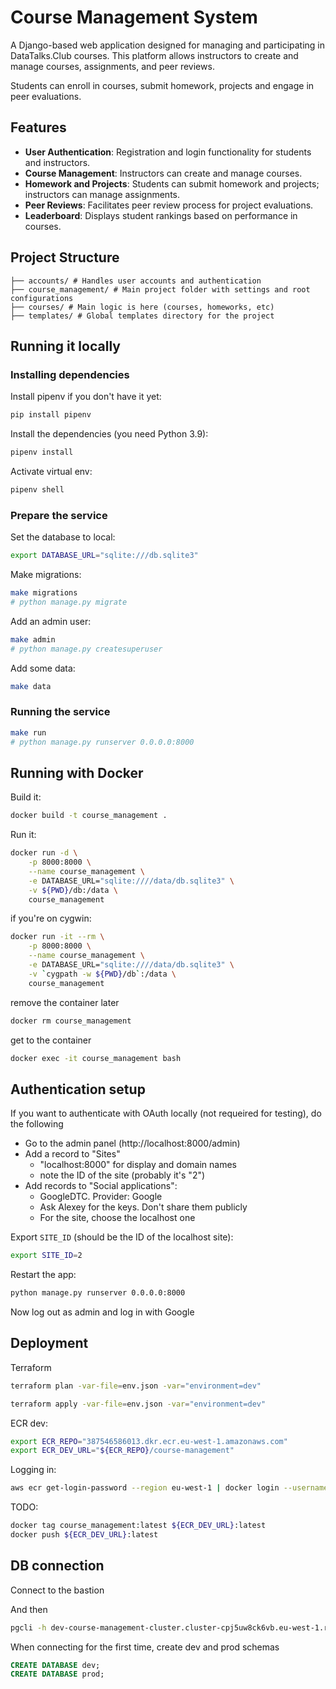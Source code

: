 # Course Management System

A Django-based web application designed for managing and
participating in DataTalks.Club courses. This platform allows
instructors to create and manage courses, assignments, and
peer reviews.

Students can enroll in courses, submit homework, projects
and engage in peer evaluations.


## Features

- **User Authentication**: Registration and login functionality for students and instructors.
- **Course Management**: Instructors can create and manage courses.
- **Homework and Projects**: Students can submit homework and projects; instructors can manage assignments.
- **Peer Reviews**: Facilitates peer review process for project evaluations.
- **Leaderboard**: Displays student rankings based on performance in courses.


## Project Structure

```
├── accounts/ # Handles user accounts and authentication
├── course_management/ # Main project folder with settings and root configurations
├── courses/ # Main logic is here (courses, homeworks, etc)
├── templates/ # Global templates directory for the project
```

## Running it locally

### Installing dependencies

Install pipenv if you don't have it yet:

```bash
pip install pipenv
```

Install the dependencies (you need Python 3.9):

```bash
pipenv install
```

Activate virtual env:

```bash
pipenv shell
```

### Prepare the service

Set the database to local:

```bash
export DATABASE_URL="sqlite:///db.sqlite3"
```

Make migrations:

```bash
make migrations
# python manage.py migrate
```

Add an admin user:

```bash
make admin
# python manage.py createsuperuser
```

Add some data:

```bash
make data
```

### Running the service

```bash
make run
# python manage.py runserver 0.0.0.0:8000
```

## Running with Docker

Build it:

```bash
docker build -t course_management .
```

Run it:

```bash
docker run -d \
    -p 8000:8000 \
    --name course_management \
    -e DATABASE_URL="sqlite:////data/db.sqlite3" \
    -v ${PWD}/db:/data \
    course_management
```

if you're on cygwin:

```bash
docker run -it --rm \
    -p 8000:8000 \
    --name course_management \
    -e DATABASE_URL="sqlite:////data/db.sqlite3" \
    -v `cygpath -w ${PWD}/db`:/data \
    course_management
```

remove the container later

```bash
docker rm course_management
```

get to the container

```bash
docker exec -it course_management bash
```

## Authentication setup

If you want to authenticate with OAuth locally
(not requeired for testing), do the following

* Go to the admin panel (http://localhost:8000/admin)
* Add a record to "Sites"
    * "localhost:8000" for display and domain names
    * note the ID of the site (probably it's "2")
* Add records to "Social applications":
    * GoogleDTC. Provider: Google
    * Ask Alexey for the keys. Don't share them publicly
    * For the site, choose the localhost one

Export `SITE_ID` (should be the ID of the localhost site):

```bash
export SITE_ID=2
```

Restart the app:

```bash
python manage.py runserver 0.0.0.0:8000
```

Now log out as admin and log in with Google


## Deployment

Terraform

```bash
terraform plan -var-file=env.json -var="environment=dev"
```

```bash
terraform apply -var-file=env.json -var="environment=dev"
```


ECR dev:

```bash
export ECR_REPO="387546586013.dkr.ecr.eu-west-1.amazonaws.com"
export ECR_DEV_URL="${ECR_REPO}/course-management"
```

Logging in:

```bash
aws ecr get-login-password --region eu-west-1 | docker login --username AWS --password-stdin ${ECR_REPO}
```

TODO:

```bash
docker tag course_management:latest ${ECR_DEV_URL}:latest
docker push ${ECR_DEV_URL}:latest
```


## DB connection

Connect to the bastion

And then

```bash
pgcli -h dev-course-management-cluster.cluster-cpj5uw8ck6vb.eu-west-1.rds.amazonaws.com -p 5432 -u pgusr -d coursemanagement
```

When connecting for the first time, create dev and prod schemas

```SQL
CREATE DATABASE dev;
CREATE DATABASE prod;
```